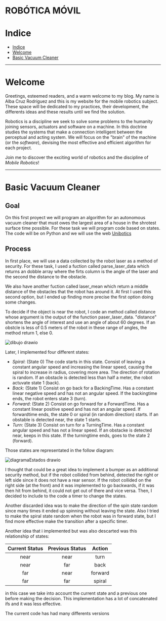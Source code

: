 # ROBÓTICA MÓVIL

# Indice
* [Indice][ind]
* [Welcome][wel]
* [Basic Vacuum Cleaner][p1]


[ind]: https://github.com/acruzr2021/robotica_movil/blob/main/README.md#indice
[wel]: https://github.com/acruzr2021/robotica_movil/blob/main/README.md#welcome
[p1]: https://github.com/acruzr2021/robotica_movil/blob/main/README.md#basic-vacuum-cleaner


---

# Welcome

Greetings, esteemed readers, and a warm welcome to my blog. My name is Alba Cruz Rodríguez and this is my website for the mobile robotics subject. These space will be dedicated to my practices, their development, the differents ideas and these results until we find the solution.

Robotics is a discipline we seek to solve some problems to the humanity joining sensors, actuators and software on a machine. In this doctrine studies the systems that make a connection intelligent between the perceptual and acting system. We will focus on the "brain" of the machine (or the *software*), devising the most effective and efficient algorithm for each project.

Join me to discover the exciting world of robotics and the discipline of *Mobile Robotics*! 

---

# Basic Vacuum Cleaner

## Goal
On this first proyect we will program an algorithm for an autonomous vacuum cleaner that must owes the largest area of a house in the shrotest surface time possible. For these task we will program code based on states. The code will be on Python and we will use the web [Unibotics](https://unibotics.org/)

## Process

In first place, we will use a data collected by the robot laser as a method of security. For these task, I used a fuction called parse_laser_data which returns an dobble array where the firts column is the angle of the laser and the second the distance to the obstacle. 

We also have another fuction called laser_mean which return a middle distance of the obstacles that the robot has around it. At first I used this second option, but I ended up finding more precise the first option doing some changes.

To decide if the object is near the robot, I code an method called distance whose argument is the output of the function paser_laser_data. "distance" shortens the angle of interest and use an angle of about 60 degrees. If an obstcle is less of 0.5 meters of the robot in these range of angles, the method return 1, else 0.

![dibujo drawio](https://github.com/acruzr2021/robotica_movil/assets/92941137/c5c56404-e776-4d18-81df-e6f1d43f8433)


Later, I implemented four different states:

  - *Spiral*: (State 0) The code starts in this state. Consist of leaving a constant angular speed and increasing the linear speed, causing the spiral to increase in radius, covering more area. The  direction of rotation is random. If an obstacle is detected less than half a meter, the robot actuvate state 1 (back).
  - *Back*: (State 1) Consist on go back for a BackingTime. Has a constant linear negative speed and has not an angular speed. If the backingtime ends, the robot enters state 3 (turn). 
  - *Forward*: (State 2) Consist on go forward for a ForwardTime. Has a constant linear positive speed and has not an angular speed. If forwardtime ends,  the state 0 or spiral (in random direction) starts. If an obstable is detected near, the state 1 starts.
  - *Turn*: (State 3) Consist on turn for a TurningTime. Has a constant angular speed and has not a linear speed. If an obstacke is detected near, keeps in this state. If the turningtime ends, goes to the state 2 (forward).

Those states are representated in the follow diagram:

![diagramaEstados drawio](https://github.com/acruzr2021/robotica_movil/assets/92941137/0dd41046-b4f9-4b38-9a22-5c5131c25744)


I thought that could be a great idea to implement a bumper as an additional security method, but if the robot collided from behind, detected the right or left side since it does not have a rear sensor. If the robot collided on the right side (at the front) and it was implemented to go backwards, if it was then hit from behind, it could not get out of there and vice versa. Then, I decided to include to the code a timer to change the states.

Another discarded idea was to make the direction of the spin state random since many times it ended up spinning without leaving the state. Also I tried to make the spiral state random when the robot was in forward state, but I find more effective make the transition after a specific timer.

Another idea that i implemented but was also descarted was this relationship of states:

| Current Status | Previous Status   | Action        |
| :---:          |     :---:         |         :---: |
| near           | near              | turn          |
| near           | far               | back          |
| far            | near              | forward       |
| far            | far               | spiral        |

in this case we take into account the current state and a previous one before making the decision. This implementation has a lot of concatenated ifs and it was less effective.

The current code has had many differents versions
